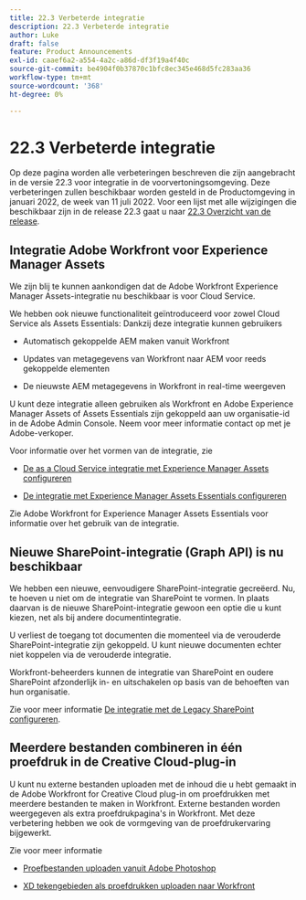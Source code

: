 ```yaml
---
title: 22.3 Verbeterde integratie
description: 22.3 Verbeterde integratie
author: Luke
draft: false
feature: Product Announcements
exl-id: caaef6a2-a554-4a2c-a86d-df3f19a4f40c
source-git-commit: be4904f0b37870c1bfc8ec345e468d5fc283aa36
workflow-type: tm+mt
source-wordcount: '368'
ht-degree: 0%

---
```


# 22.3 Verbeterde integratie

Op deze pagina worden alle verbeteringen beschreven die zijn aangebracht in de versie 22.3 voor integratie in de voorvertoningsomgeving. Deze verbeteringen zullen beschikbaar worden gesteld in de Productomgeving in januari 2022, de week van 11 juli 2022. Voor een lijst met alle wijzigingen die beschikbaar zijn in de release 22.3 gaat u naar [22.3 Overzicht van de release](/help/quicksilver/product-announcements/product-releases/22.3-release-activity/22-3-release-overview.md).

## Integratie Adobe Workfront voor Experience Manager Assets

We zijn blij te kunnen aankondigen dat de Adobe Workfront Experience Manager Assets-integratie nu beschikbaar is voor Cloud Service.

We hebben ook nieuwe functionaliteit geïntroduceerd voor zowel Cloud Service als Assets Essentials: Dankzij deze integratie kunnen gebruikers

* Automatisch gekoppelde AEM maken vanuit Workfront

* Updates van metagegevens van Workfront naar AEM voor reeds gekoppelde elementen

* De nieuwste AEM metagegevens in Workfront in real-time weergeven


U kunt deze integratie alleen gebruiken als Workfront en Adobe Experience Manager Assets of Assets Essentials zijn gekoppeld aan uw organisatie-id in de Adobe Admin Console. Neem voor meer informatie contact op met je Adobe-verkoper.

Voor informatie over het vormen van de integratie, zie

* [De as a Cloud Service integratie met Experience Manager Assets configureren](/help/quicksilver/administration-and-setup/configure-integrations/configure-aacs-integration.md)

* [De integratie met Experience Manager Assets Essentials configureren](/help/quicksilver/documents/adobe-workfront-for-experience-manager-assets-essentials/setup-asset-essentials.md)


Zie Adobe Workfront for Experience Manager Assets Essentials voor informatie over het gebruik van de integratie.

## Nieuwe SharePoint-integratie (Graph API) is nu beschikbaar

We hebben een nieuwe, eenvoudigere SharePoint-integratie gecreëerd. Nu, te hoeven u niet om de integratie van SharePoint te vormen. In plaats daarvan is de nieuwe SharePoint-integratie gewoon een optie die u kunt kiezen, net als bij andere documentintegratie.

U verliest de toegang tot documenten die momenteel via de verouderde SharePoint-integratie zijn gekoppeld. U kunt nieuwe documenten echter niet koppelen via de verouderde integratie.

Workfront-beheerders kunnen de integratie van SharePoint en oudere SharePoint afzonderlijk in- en uitschakelen op basis van de behoeften van hun organisatie.

Zie voor meer informatie [De integratie met de Legacy SharePoint configureren](/help/quicksilver/administration-and-setup/configure-integrations/configure-sharepoint-integration.md).

## Meerdere bestanden combineren in één proefdruk in de Creative Cloud-plug-in

U kunt nu externe bestanden uploaden met de inhoud die u hebt gemaakt in de Adobe Workfront for Creative Cloud plug-in om proefdrukken met meerdere bestanden te maken in Workfront. Externe bestanden worden weergegeven als extra proefdrukpagina&#39;s in Workfront. Met deze verbetering hebben we ook de vormgeving van de proefdrukervaring bijgewerkt.

Zie voor meer informatie

* [Proefbestanden uploaden vanuit Adobe Photoshop](/help/quicksilver/workfront-integrations-and-apps/adobe-workfront-for-creative-cloud/wf-cc-proofs-ps.md)

* [XD tekengebieden als proefdrukken uploaden naar Workfront](/help/quicksilver/workfront-integrations-and-apps/adobe-workfront-for-creative-cloud/wf-adobe-xd-proofs.md)
